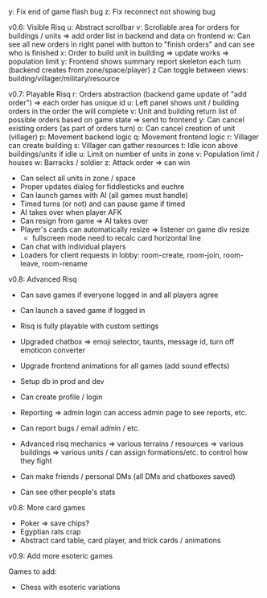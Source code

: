 
 y: Fix end of game flash bug
 z: Fix reconnect not showing bug

v0.6: Visible Risq
 u: Abstract scrollbar
 v: Scrollable area for orders for buildings / units => add order list in backend and data on frontend
 w: Can see all new orders in right panel with button to "finish orders" and can see who is finished
 x: Order to build unit in building => update works => population limit
 y: Frontend shows summary report skeleton each turn (backend creates from zone/space/player)
 z Can toggle between views: building/villager/military/resource

v0.7: Playable Risq
 r: Orders abstraction (backend game update of "add order") => each order has unique id
 u: Left panel shows unit / building orders in the order the will complete
 v: Unit and building return list of possible orders based on game state => send to frontend
 y: Can cancel existing orders (as part of orders turn)
 o: Can cancel creation of unit (villager)
 p: Movement backend logic
 q: Movement frontend logic
 r: Villager can create building
 s: Villager can gather resources
 t: Idle icon above buildings/units if idle
 u: Limit on number of units in zone
 v: Population limit / houses
 w: Barracks / soldier
 z: Attack order => can win

 - Can select all units in zone / space
 - Proper updates dialog for fiddlesticks and euchre
 - Can launch games with AI (all games must handle)
 - Timed turns (or not) and can pause game if timed
 - AI takes over when player AFK
 - Can resign from game => AI takes over
 - Player's cards can automatically resize => listener on game div resize
   - fullscreen mode need to recalc card horizontal line
 - Can chat with individual players
 - Loaders for client requests in lobby: room-create, room-join, room-leave, room-rename

v0.8: Advanced Risq
 - Can save games if everyone logged in and all players agree
 - Can launch a saved game if logged in
 - Risq is fully playable with custom settings
 - Upgraded chatbox => emoji selector, taunts, message id, turn off emoticon converter
 - Upgrade frontend animations for all games (add sound effects)

 - Setup db in prod and dev
 - Can create profile / login
 - Reporting => admin login can access admin page to see reports, etc.
 - Can report bugs / email admin / etc.
 - Advanced risq mechanics
    => various terrains / resources
    => various buildings
    => various units / can assign formations/etc. to control how they fight
 - Can make friends / personal DMs (all DMs and chatboxes saved)
 - Can see other people's stats

v0.8: More card games
 - Poker => save chips?
 - Egyptian rats crap
 - Abstract card table, card player, and trick cards / animations

v0.9: Add more esoteric games

Games to add:
 - Chess with esoteric variations
